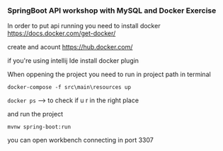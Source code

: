 ### SpringBoot API workshop with MySQL and Docker Exercise ###

In order to put api running you need to install docker https://docs.docker.com/get-docker/ 

create and acount https://hub.docker.com/ 

if you're using intellij Ide install docker plugin

When oppening the project you need to run in project path in terminal 

``` docker-compose -f src\main\resources up ```

``` docker ps ``` --> to check if u r in the right place 


and run the project

``` mvnw spring-boot:run ```

you can open workbench connecting in port 3307
